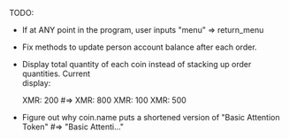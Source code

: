 TODO:

- If at ANY point in the program, user inputs "menu" => return_menu
- Fix methods to update person account balance after each order.
- Display total quantity of each coin instead of stacking up order quantities.
    Current           
    display:         

    XMR: 200    #=>   XMR: 800
    XMR: 100
    XMR: 500

- Figure out why coin.name puts a shortened version of "Basic Attention Token"
  #=> "Basic Attenti..."
